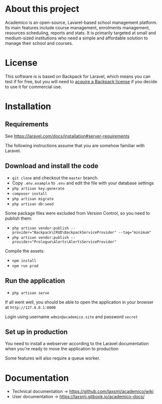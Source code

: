 # About this project
Academico is an open-source, Lavarel-based school management platform. Its main features include course management, enrolments management, resources scheduling, reports and stats. It is primarily targeted at small and medium-sized institutions who need a simple and affordable solution to manage their school and courses.

# License
This software is is based on Backpack for Laravel, which means you can test if for free, but you will need to [acquire a Backpack license](https://backpackforlaravel.com/pricing) if you decide to use it for commercial use.


# Installation


## Requirements
See https://laravel.com/docs/installation#server-requirements

The following instructions assume that you are somehow familiar with Laravel.

## Download and install the code
* `git clone` and checkout the `master` branch.
* Copy `.env.example` to `.env` and  edit the file with your database settings
* `php artisan key:generate`
* `composer install`
* `php artisan migrate`
* `php artisan db:seed`

Some package files were excluded from Version Control, so you need to publish them:
* `php artisan vendor:publish --provider="Backpack\CRUD\BackpackServiceProvider" --tag="minimum"`
* `php artisan vendor:publish --provider="Prologue\Alerts\AlertsServiceProvider"`

Compile the assets:
* `npm install`
* `npm run prod`

## Run the application
* `php artisan serve`

If all went well, you should be able to open the application in your browser at `http://127.0.0.1:8000`

Login using username `admin@academico.site` and password `secret`

## Set up in production

You need to install a webserver according to the Laravel documentation when you're ready to move the application to production

Some features will also require a queue worker.

# Documentation
* Technical documentation -> https://github.com/laxsmi/academico/wiki
* User documentation -> https://laxsmi.gitbook.io/academico-docs/
